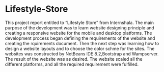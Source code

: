# Lifestyle-Store
This project report entitled to “Lifestyle Store” from Internshala. The main purpose of the development was to learn website designing principle and creating
a responsive website for the mobile and desktop platforms. The development process began
defining the requirements of the website and creating the rquirements document. Then the next step
was learning how to design a website layouts and to choose the color schme for the sites. The
websites was constructed by NetBeans IDE 8.2,Bootstrap and Wampserver. The result of the
website was as desired. The website scaled all the different platforms, and all the required
requirement were fulfilled.
